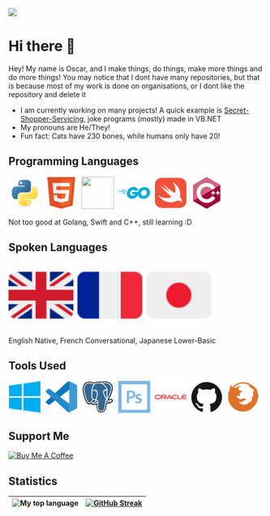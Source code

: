 ![](https://avatars.githubusercontent.com/oscie57)
# Hi there 👋
Hey! My name is Oscar, and I make things, do things, make more things and do more things!
You may notice that I dont have many repositories, but that is because most of my work is done on organisations, or I dont like the repository and delete it
- I am currently working on many projects! A quick example is [Secret-Shopper-Servicing](https://github.com/Secret-Shopper-Servicing), joke programs (mostly) made in VB.NET
- My pronouns are He/They!
- Fun fact: Cats have 230 bones, while humans only have 20!

## Programming Languages
<img src="https://github.com/devicons/devicon/blob/master/icons/python/python-original.svg" width="64" height="64"/>&nbsp;
<img src="https://github.com/devicons/devicon/blob/master/icons/html5/html5-original.svg" width="64" height="64"/>&nbsp;
<img src="https://upload.wikimedia.org/wikipedia/commons/thumb/4/40/VB.NET_Logo.svg/512px-VB.NET_Logo.svg.png" width="64" height="64"/>&nbsp;
<img src="https://github.com/devicons/devicon/blob/master/icons/go/go-original-wordmark.svg" width="64" height="64"/>&nbsp;
<img src="https://github.com/devicons/devicon/blob/master/icons/swift/swift-original.svg" width="64" height="64"/>&nbsp;
<img src="https://github.com/devicons/devicon/blob/master/icons/cplusplus/cplusplus-original.svg" width="64" height="64"/>

Not too good at Golang, Swift and C++, still learning :D

## Spoken Languages
<img src="https://github.com/twitter/twemoji/blob/master/assets/svg/1f1ec-1f1e7.svg" width="128" height="128"/>&nbsp;
<img src="https://github.com/twitter/twemoji/blob/master/assets/svg/1f1eb-1f1f7.svg" width="128" height="128"/>&nbsp;
<img src="https://github.com/twitter/twemoji/blob/master/assets/svg/1f1ef-1f1f5.svg" width="128" height="128"/>

English Native, French Conversational, Japanese Lower-Basic

## Tools Used
<img src="https://github.com/devicons/devicon/blob/master/icons/windows8/windows8-original.svg" width="64" height="64"/>&nbsp;
<img src="https://github.com/devicons/devicon/blob/master/icons/vscode/vscode-original.svg" width="64" height="64"/>&nbsp;
<img src="https://github.com/devicons/devicon/blob/master/icons/postgresql/postgresql-original.svg" width="64" height="64"/>&nbsp;
<img src="https://github.com/devicons/devicon/blob/master/icons/photoshop/photoshop-line.svg" width="64" height="64"/>&nbsp;
<img src="https://github.com/devicons/devicon/blob/master/icons/oracle/oracle-original.svg" width="64" height="64"/>&nbsp;
<img src="https://github.com/devicons/devicon/blob/master/icons/github/github-original.svg" width="64" height="64"/>&nbsp;
<img src="https://github.com/devicons/devicon/blob/master/icons/firefox/firefox-plain.svg" width="64" height="64"/>&nbsp;

## Support Me
<a href="https://www.buymeacoffee.com/oscie" target="_blank"><img src="https://cdn.buymeacoffee.com/buttons/default-orange.png" alt="Buy Me A Coffee" height="41" width="174"></a>

## Statistics
|![My top language](https://github-readme-stats.vercel.app/api/top-langs/?username=oscie57&show_icons=true&title_color=4F8CC9&text_color=9f9f9f&bg_color=00000000&hide_border=true&icon_color=00000000&count_private=true)|[![GitHub Streak](http://github-readme-streak-stats.herokuapp.com?user=oscie57&hide_border=true&date_format=j%20M%5B%20Y%5D)](https://git.io/streak-stats)|
|-|-|
